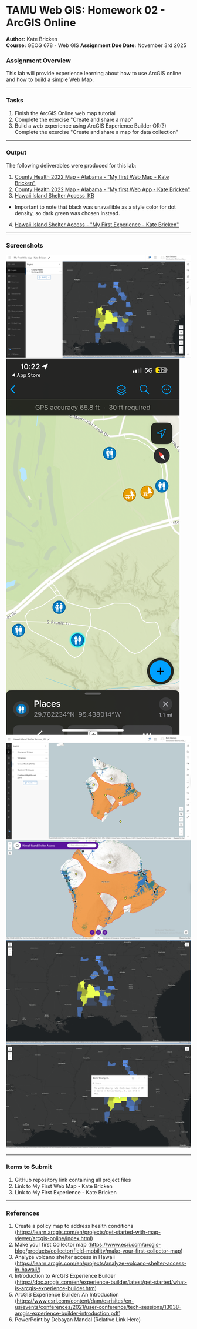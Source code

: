 # TAMU Web GIS: Homework 02 - ArcGIS Online

**Author:** Kate Bricken  
**Course:** GEOG 678 - Web GIS
**Assignment Due Date:** November 3rd 2025


### Assignment Overview

This lab will provide experience learning about how to use ArcGIS online and how to build a simple Web Map.


---

### Tasks
1. Finish the ArcGIS Online web map tutorial
2. Complete the exercise "Create and share a map"
3. Build a web experience using ArcGIS Experience Builder OR(?) Complete the exercise "Create and share a map for data collection"



---

### Output
The following deliverables were produced for this lab:

1. [County Health 2022 Map - Alabama - "My first Web Map - Kate Bricken"](https://arcg.is/1OaGeq0)
2. [County Health 2022 Map - Alabama - "My first Web App - Kate Bricken"](https://tamu.maps.arcgis.com/apps/instant/basic/index.html?appid=b4402a28adbb4acab2fb7e80eac0a112)
3. [Hawaii Island Shelter Access_KB](https://arcg.is/Hebr91)
* Important to note that black was unavailible as a style color for dot density, so dark green was chosen instead.
4. [Hawaii Island Shelter Access - "My First Experience - Kate Bricken"](https://experience.arcgis.com/experience/6335948f4bbe46cc965df7bcf0792d39)

---

### Screenshots
![CountyHealth2022AlabamaMap](Module_2\Lab02\Images\CountyHealth2022AlabamaMap.png)
![GEOG678_Collector_Bricken](Module_2\Lab02\Images\GEOG678_Collector_Bricken.PNG)
![HawaiiIslandShelterAccessMap](Module_2\Lab02\Images\HawaiiIslandShelterAccessMap.png)
![MyFirstExperience](Module_2\Lab02\Images\MyFirstExperience.png)
![MyFirstWebApp_WithoutPopUp](Module_2\Lab02\Images\MyFirstWebApp_WithoutPopUp.png)
![MyFirstWebApp_WithPopUp](Module_2\Lab02\Images\MyFirstWebApp_WithPopUp.png)




---

### Items to Submit
1. GitHub repository link containing all project files   
2. Link to My First Web Map - Kate Bricken
3. Link to My First Experience - Kate Bricken
---

### References
1. Create a policy map to address health conditions
(https://learn.arcgis.com/en/projects/get-started-with-map-viewer/arcgis-online/index.html)
2. Make your first Collector map (https://www.esri.com/arcgis-blog/products/collector/field-mobility/make-your-first-collector-map)
3. Analyze volcano shelter access in Hawaii (https://learn.arcgis.com/en/projects/analyze-volcano-shelter-access-in-hawaii/)
4. Introduction to ArcGIS Experience Builder (https://doc.arcgis.com/en/experience-builder/latest/get-started/what-is-arcgis-experience-builder.htm)
5. ArcGIS Experience Builder: An Introduction (https://www.esri.com/content/dam/esrisites/en-us/events/conferences/2021/user-conference/tech-sessions/13038-arcgis-experience-builder-introduction.pdf)
6.  PowerPoint by Debayan Mandal (Relative Link Here)